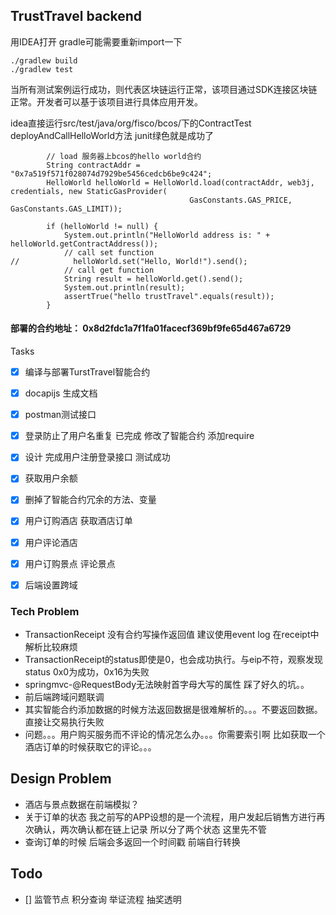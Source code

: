 ## TrustTravel backend

用IDEA打开
gradle可能需要重新import一下

```
./gradlew build
./gradlew test
```


当所有测试案例运行成功，则代表区块链运行正常，该项目通过SDK连接区块链正常。开发者可以基于该项目进行具体应用开发。


idea直接运行src/test/java/org/fisco/bcos/下的ContractTest
deployAndCallHelloWorld方法
junit绿色就是成功了
```
        // load 服务器上bcos的hello world合约
        String contractAddr = "0x7a519f571f028074d7929be5456cedcb6be9c424";
        HelloWorld helloWorld = HelloWorld.load(contractAddr, web3j, credentials, new StaticGasProvider(
                                        GasConstants.GAS_PRICE, GasConstants.GAS_LIMIT));

        if (helloWorld != null) {
            System.out.println("HelloWorld address is: " + helloWorld.getContractAddress());
            // call set function
//            helloWorld.set("Hello, World!").send();
            // call get function
            String result = helloWorld.get().send();
            System.out.println(result);
            assertTrue("hello trustTravel".equals(result));
        }
```

#### 部署的合约地址： 0x8d2fdc1a7f1fa01facecf369bf9fe65d467a6729



Tasks

- [x] 编译与部署TurstTravel智能合约

- [x] docapijs 生成文档

- [x] postman测试接口
    
- [x] 登录防止了用户名重复 已完成 修改了智能合约 添加require

- [x] 设计 完成用户注册登录接口 测试成功

- [x] 获取用户余额

- [x] 删掉了智能合约冗余的方法、变量

- [x] 用户订购酒店 获取酒店订单

- [x] 用户评论酒店

- [x] 用户订购景点 评论景点

- [x] 后端设置跨域

### Tech Problem
 
- TransactionReceipt 没有合约写操作返回值 建议使用event log 在receipt中解析比较麻烦
- TransactionReceipt的status即使是0，也会成功执行。与eip不符，观察发现status 0x0为成功，0x16为失败
- springmvc-@RequestBody无法映射首字母大写的属性 踩了好久的坑。。
- 前后端跨域问题联调
- 其实智能合约添加数据的时候方法返回数据是很难解析的。。。不要返回数据。直接让交易执行失败
- 问题。。。用户购买服务而不评论的情况怎么办。。。你需要索引啊 比如获取一个酒店订单的时候获取它的评论。。。
## Design Problem
- 酒店与景点数据在前端模拟？
- 关于订单的状态 我之前写的APP设想的是一个流程，用户发起后销售方进行再次确认，两次确认都在链上记录 所以分了两个状态 这里先不管
- 查询订单的时候 后端会多返回一个时间戳 前端自行转换


## Todo
- [] 监管节点 积分查询 举证流程 抽奖透明

